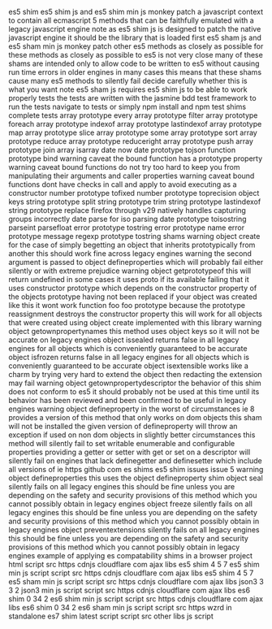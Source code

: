 es5 shim es5 shim js and es5 shim min js monkey patch a javascript context to contain all ecmascript 5 methods that can be faithfully emulated with a legacy javascript engine note as es5 shim js is designed to patch the native javascript engine it should be the library that is loaded first es5 sham js and es5 sham min js monkey patch other es5 methods as closely as possible for these methods as closely as possible to es5 is not very close many of these shams are intended only to allow code to be written to es5 without causing run time errors in older engines in many cases this means that these shams cause many es5 methods to silently fail decide carefully whether this is what you want note es5 sham js requires es5 shim js to be able to work properly tests the tests are written with the jasmine bdd test framework to run the tests navigate to tests or simply npm install and npm test shims complete tests array prototype every array prototype filter array prototype foreach array prototype indexof array prototype lastindexof array prototype map array prototype slice array prototype some array prototype sort array prototype reduce array prototype reduceright array prototype push array prototype join array isarray date now date prototype tojson function prototype bind warning caveat the bound function has a prototype property warning caveat bound functions do not try too hard to keep you from manipulating their arguments and caller properties warning caveat bound functions dont have checks in call and apply to avoid executing as a constructor number prototype tofixed number prototype toprecision object keys string prototype split string prototype trim string prototype lastindexof string prototype replace firefox through v29 natively handles capturing groups incorrectly date parse for iso parsing date prototype toisostring parseint parsefloat error prototype tostring error prototype name error prototype message regexp prototype tostring shams warning object create for the case of simply begetting an object that inherits prototypically from another this should work fine across legacy engines warning the second argument is passed to object defineproperties which will probably fail either silently or with extreme prejudice warning object getprototypeof this will return undefined in some cases it uses proto if its available failing that it uses constructor prototype which depends on the constructor property of the objects prototype having not been replaced if your object was created like this it wont work function foo foo prototype because the prototype reassignment destroys the constructor property this will work for all objects that were created using object create implemented with this library warning object getownpropertynames this method uses object keys so it will not be accurate on legacy engines object issealed returns false in all legacy engines for all objects which is conveniently guaranteed to be accurate object isfrozen returns false in all legacy engines for all objects which is conveniently guaranteed to be accurate object isextensible works like a charm by trying very hard to extend the object then redacting the extension may fail warning object getownpropertydescriptor the behavior of this shim does not conform to es5 it should probably not be used at this time until its behavior has been reviewed and been confirmed to be useful in legacy engines warning object defineproperty in the worst of circumstances ie 8 provides a version of this method that only works on dom objects this sham will not be installed the given version of defineproperty will throw an exception if used on non dom objects in slightly better circumstances this method will silently fail to set writable enumerable and configurable properties providing a getter or setter with get or set on a descriptor will silently fail on engines that lack definegetter and definesetter which include all versions of ie https github com es shims es5 shim issues issue 5 warning object defineproperties this uses the object defineproperty shim object seal silently fails on all legacy engines this should be fine unless you are depending on the safety and security provisions of this method which you cannot possibly obtain in legacy engines object freeze silently fails on all legacy engines this should be fine unless you are depending on the safety and security provisions of this method which you cannot possibly obtain in legacy engines object preventextensions silently fails on all legacy engines this should be fine unless you are depending on the safety and security provisions of this method which you cannot possibly obtain in legacy engines example of applying es compatability shims in a browser project html script src https cdnjs cloudflare com ajax libs es5 shim 4 5 7 es5 shim min js script script src https cdnjs cloudflare com ajax libs es5 shim 4 5 7 es5 sham min js script script src https cdnjs cloudflare com ajax libs json3 3 3 2 json3 min js script script src https cdnjs cloudflare com ajax libs es6 shim 0 34 2 es6 shim min js script script src https cdnjs cloudflare com ajax libs es6 shim 0 34 2 es6 sham min js script script src https wzrd in standalone es7 shim latest script script src other libs js script
